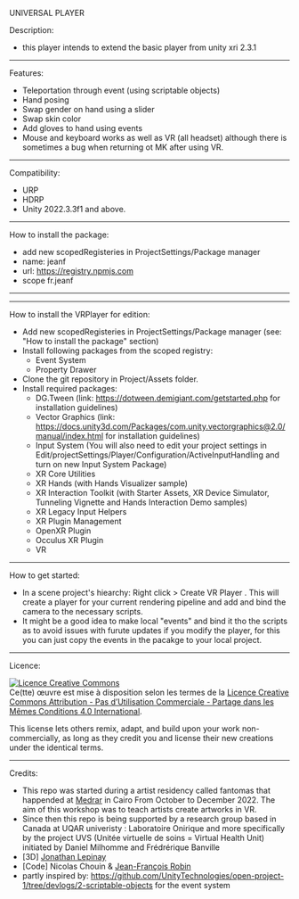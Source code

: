 UNIVERSAL PLAYER


Description:
- this player intends to extend the basic player from unity xri 2.3.1

------------------------------------------------------------------------------------------------------
Features:
- Teleportation through event (using scriptable objects)
- Hand posing
- Swap gender on hand using a slider
- Swap skin color
- Add gloves to hand using events
- Mouse and keyboard works as well as VR (all headset) although there is sometimes a bug when returning ot MK after using VR.


------------------------------------------------------------------------------------------------------
Compatibility:
- URP
- HDRP
- Unity 2022.3.3f1 and above.


------------------------------------------------------------------------------------------------------
How to install the package:
- add new scopedRegisteries in ProjectSettings/Package manager
- name: jeanf
- url: https://registry.npmjs.com
- scope fr.jeanf

------------------------------------------------------------------------------------------------------
------------------------------------------------------------------------------------------------------
How to install the VRPlayer for edition:
- Add new scopedRegisteries in ProjectSettings/Package manager (see: "How to install the package" section)
- Install following packages from the scoped registry:
    - Event System
    - Property Drawer
- Clone the git repository in Project/Assets folder. 
- Install required packages:
    - DG.Tween (link: https://dotween.demigiant.com/getstarted.php for installation guidelines)
    - Vector Graphics (link: https://docs.unity3d.com/Packages/com.unity.vectorgraphics@2.0/manual/index.html for installation guidelines)
    - Input System (You will also need to edit your project settings in Edit/projectSettings/Player/Configuration/ActiveInputHandling and turn on new Input System Package)
    - XR Core Utilities
    - XR Hands (with Hands Visualizer sample)
    - XR Interaction Toolkit (with Starter Assets, XR Device Simulator, Tunneling Vignette and Hands Interaction Demo samples)
    - XR Legacy Input Helpers
    - XR Plugin Management
    - OpenXR Plugin
    - Occulus XR Plugin
    - VR
    

------------------------------------------------------------------------------------------------------
How to get started:
- In a scene project's hiearchy: Right click > Create VR Player . This will create a player for your current rendering pipeline and add and bind the camera to the necessary scripts.
- It might be a good idea to make local "events" and bind it tho the scripts as to avoid issues with furute updates if you modify the player, for this you can just copy the events in the pacakge to your local project.


------------------------------------------------------------------------------------------------------
Licence:

<a rel="license" href="http://creativecommons.org/licenses/by-nc-sa/4.0/"><img alt="Licence Creative Commons" style="border-width:0" src="https://i.creativecommons.org/l/by-nc-sa/4.0/88x31.png" /></a><br />Ce(tte) œuvre est mise à disposition selon les termes de la <a rel="license" href="http://creativecommons.org/licenses/by-nc-sa/4.0/">Licence Creative Commons Attribution - Pas d’Utilisation Commerciale - Partage dans les Mêmes Conditions 4.0 International</a>.

This license lets others remix, adapt, and build upon your work non-commercially, as long as they credit you and license their new creations under the identical terms.

------------------------------------------------------------------------------------------------------
Credits:

- This repo was started during a artist residency called fantomas that happended at <a href="https://www.medrar.org/">Medrar</a> in Cairo From October to December 2022. The aim of this workshop was to teach artists create artworks in VR.
- Since then this repo is being supported by a research group based in Canada at UQAR univeristy : Laboratoire Onirique and more specifically by the project UVS (Unitée virtuelle de soins = Virtual Health Unit) initiated by Daniel Milhomme and Frédrérique Banville
- [3D] <a href="https://www.linkedin.com/in/jonathan-l%C3%A9pinay/?originalSubdomain=ca">Jonathan Lepinay</a>
- [Code] Nicolas Chouin & <a href="https://jeanfrancoisrobin.art">Jean-François Robin</a>
- partly inspired by: https://github.com/UnityTechnologies/open-project-1/tree/devlogs/2-scriptable-objects for the event system
